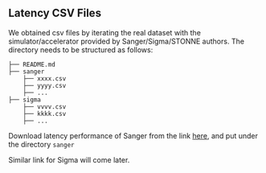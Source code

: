 ## Latency CSV Files
We obtained csv files by iterating the real dataset with the simulator/accelerator provided by Sanger/Sigma/STONNE authors. The directory needs to be structured as follows:  
```
├── README.md
├── sanger
    ├── xxxx.csv 
    ├── yyyy.csv 
    ├── ...
├── sigma
    ├── vvvv.csv 
    ├── kkkk.csv 
    ├── ... 
```
Download latency performance of Sanger from the link [here](https://drive.google.com/drive/folders/1TnG2O9hm97e5FCUXpQQoj3t9IMvev46b?usp=sharing), and put under the directory `sanger`

Similar link for Sigma will come later.
